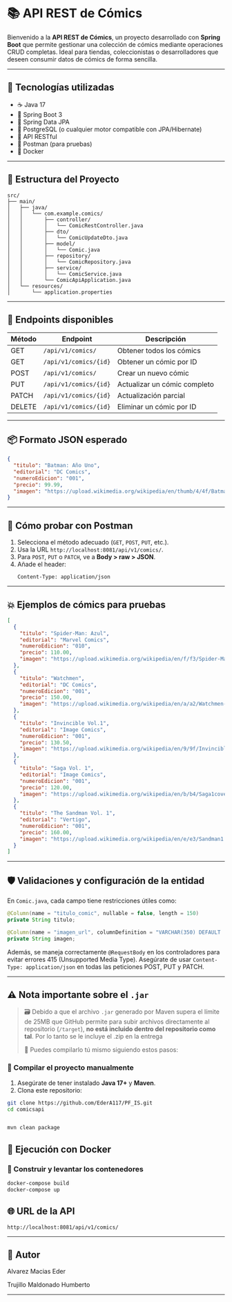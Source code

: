 # 📚 API REST de Cómics

Bienvenido a la **API REST de Cómics**, un proyecto desarrollado con **Spring Boot** que permite gestionar una colección de cómics mediante operaciones CRUD completas. Ideal para tiendas, coleccionistas o desarrolladores que deseen consumir datos de cómics de forma sencilla.

---

## 🚀 Tecnologías utilizadas

- ☕ Java 17
- 🌱 Spring Boot 3
- 🧠 Spring Data JPA
- 🐘 PostgreSQL (o cualquier motor compatible con JPA/Hibernate)
- 🔀 API RESTful
- 🧪 Postman (para pruebas)
- 🐳 Docker 

---

## 🧩 Estructura del Proyecto

```
src/
├── main/
│   ├── java/
│   │   └── com.example.comics/
│   │       ├── controller/
│   │       │   └── ComicRestController.java
│   │       ├── dto/
│   │       │   └── ComicUpdateDto.java
│   │       ├── model/
│   │       │   └── Comic.java
│   │       ├── repository/
│   │       │   └── ComicRepository.java
│   │       ├── service/
│   │       │   └── ComicService.java
│   │       └── ComicApiApplication.java
│   └── resources/
│       └── application.properties
```

---

## 🧪 Endpoints disponibles

| Método | Endpoint                   | Descripción                  |
|--------|----------------------------|------------------------------|
| GET    | `/api/v1/comics/`         | Obtener todos los cómics     |
| GET    | `/api/v1/comics/{id}`     | Obtener un cómic por ID      |
| POST   | `/api/v1/comics/`         | Crear un nuevo cómic         |
| PUT    | `/api/v1/comics/{id}`     | Actualizar un cómic completo |
| PATCH  | `/api/v1/comics/{id}`     | Actualización parcial        |
| DELETE | `/api/v1/comics/{id}`     | Eliminar un cómic por ID     |

---

## 📦 Formato JSON esperado

```json
{
  "titulo": "Batman: Año Uno",
  "editorial": "DC Comics",
  "numeroEdicion": "001",
  "precio": 99.99,
  "imagen": "https://upload.wikimedia.org/wikipedia/en/thumb/4/4f/Batman_404.png/220px-Batman_404.png"
}
```

---

## 🔧 Cómo probar con Postman

1. Selecciona el método adecuado (`GET`, `POST`, `PUT`, etc.).
2. Usa la URL `http://localhost:8081/api/v1/comics/`.
3. Para `POST`, `PUT` o `PATCH`, ve a **Body > raw > JSON**.
4. Añade el header:
   ```
   Content-Type: application/json
   ```

---

## 💥 Ejemplos de cómics para pruebas

```json
[
  {
    "titulo": "Spider-Man: Azul",
    "editorial": "Marvel Comics",
    "numeroEdicion": "010",
    "precio": 110.00,
    "imagen": "https://upload.wikimedia.org/wikipedia/en/f/f3/Spider-Man_Blue_1.jpg"
  },
  {
    "titulo": "Watchmen",
    "editorial": "DC Comics",
    "numeroEdicion": "001",
    "precio": 150.00,
    "imagen": "https://upload.wikimedia.org/wikipedia/en/a/a2/Watchmen-cover.png"
  },
  {
    "titulo": "Invincible Vol.1",
    "editorial": "Image Comics",
    "numeroEdicion": "001",
    "precio": 130.50,
    "imagen": "https://upload.wikimedia.org/wikipedia/en/9/9f/Invincible_%28comic_book%29_vol_1.png"
  },
  {
    "titulo": "Saga Vol. 1",
    "editorial": "Image Comics",
    "numeroEdicion": "001",
    "precio": 120.00,
    "imagen": "https://upload.wikimedia.org/wikipedia/en/b/b4/Saga1coverByFionaStaples.jpg"
  },
  {
    "titulo": "The Sandman Vol. 1",
    "editorial": "Vertigo",
    "numeroEdicion": "001",
    "precio": 160.00,
    "imagen": "https://upload.wikimedia.org/wikipedia/en/e/e3/Sandman1.jpg"
  }
]
```

---

## 🛡️ Validaciones y configuración de la entidad

En `Comic.java`, cada campo tiene restricciones útiles como:

```java
@Column(name = "titulo_comic", nullable = false, length = 150)
private String titulo;

@Column(name = "imagen_url", columnDefinition = "VARCHAR(350) DEFAULT 'https://png.pngtree.com/...'", nullable = true)
private String imagen;
```

Además, se maneja correctamente `@RequestBody` en los controladores para evitar errores 415 (Unsupported Media Type). Asegúrate de usar `Content-Type: application/json` en todas las peticiones POST, PUT y PATCH.

---

## ⚠️ Nota importante sobre el `.jar`

> 🗃️ Debido a que el archivo `.jar` generado por Maven supera el límite de 25MB que GitHub permite para subir archivos directamente al repositorio (`/target`), **no está incluido dentro del repositorio como tal**.  Por lo tanto se le incluye el .zip en la entrega
>  
> 🔽 Puedes compilarlo tú mismo siguiendo estos pasos:

### 🔧 Compilar el proyecto manualmente

1. Asegúrate de tener instalado **Java 17+** y **Maven**.
2. Clona este repositorio:

```bash
git clone https://github.com/EderA117/PF_IS.git
cd comicsapi


mvn clean package

```

## 🐳 Ejecución con Docker 

### 🔧 Construir y levantar los contenedores

```bash
docker-compose build
docker-compose up
```

## 🌐 URL de la API

```
http://localhost:8081/api/v1/comics/
```

---

## 🧠 Autor

Alvarez Macias Eder

Trujillo Maldonado Humberto

---

